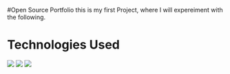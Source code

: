 #Open Source Portfolio
this is my first Project, where I will expereiment with the following.
</hr>

# Technologies Used
<img src="https://img.shields.io/badge/HTML5-E34F26.svg?style=for-the-badge&logo=HTML5&logoColor=white"> <img src="https://img.shields.io/badge/Sass-CC6699.svg?style=for-the-badge&logo=Sass&logoColor=white"> <img src="https://img.shields.io/badge/CSS3-1572B6.svg?style=for-the-badge&logo=CSS3&logoColor=white">
